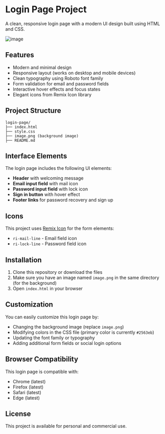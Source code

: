 # Login Page Project

A clean, responsive login page with a modern UI design built using HTML and CSS.

![image](https://github.com/user-attachments/assets/eef09ba8-e1ba-40bc-9e5b-e3151d067c38)

## Features

- Modern and minimal design
- Responsive layout (works on desktop and mobile devices)
- Clean typography using Roboto font family
- Form validation for email and password fields
- Interactive hover effects and focus states
- Elegant icons from Remix Icon library

## Project Structure

```
login-page/
├── index.html
├── style.css
├── image.png (background image)
├── README.md
```

## Interface Elements

The login page includes the following UI elements:

- **Header** with welcoming message
- **Email input field** with mail icon
- **Password input field** with lock icon
- **Sign in button** with hover effect
- **Footer links** for password recovery and sign up

## Icons

This project uses [Remix Icon](https://remixicon.com/) for the form elements:

- `ri-mail-line` - Email field icon
- `ri-lock-line` - Password field icon

## Installation

1. Clone this repository or download the files
2. Make sure you have an image named `image.png` in the same directory (for the background)
3. Open `index.html` in your browser

## Customization

You can easily customize this login page by:

- Changing the background image (replace `image.png`)
- Modifying colors in the CSS file (primary color is currently `#2563eb`)
- Updating the font family or typography
- Adding additional form fields or social login options

## Browser Compatibility

This login page is compatible with:
- Chrome (latest)
- Firefox (latest)
- Safari (latest)
- Edge (latest)

## License

This project is available for personal and commercial use.
